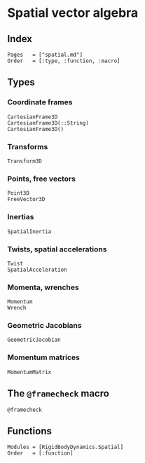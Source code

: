 # Spatial vector algebra

## Index

```@index
Pages   = ["spatial.md"]
Order   = [:type, :function, :macro]
```

## Types

### Coordinate frames

```@docs
CartesianFrame3D
CartesianFrame3D(::String)
CartesianFrame3D()
```

### Transforms

```@docs
Transform3D
```

### Points, free vectors

```@docs
Point3D
FreeVector3D
```

### Inertias

```@docs
SpatialInertia
```

### Twists, spatial accelerations

```@docs
Twist
SpatialAcceleration
```

### Momenta, wrenches

```@docs
Momentum
Wrench
```

### Geometric Jacobians

```@docs
GeometricJacobian
```

### Momentum matrices

```@docs
MomentumMatrix
```

## The `@framecheck` macro

```@docs
@framecheck
```

## Functions

```@autodocs
Modules = [RigidBodyDynamics.Spatial]
Order   = [:function]
```
